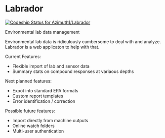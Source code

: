Labrador
========

[ ![Codeship Status for Azimuth1/Labrador](https://codeship.io/projects/b5b0cee0-21ca-0132-3162-1ec6e6e8060f/status)](https://codeship.io/projects/36348)

Environmental lab data management


Environmental lab data is ridiculously cumbersome to deal with and analyze.  Labrador is a web applicaton to help with that.

Current Features:
* Flexible import of lab and sensor data
* Summary stats on compound responses at variaous depths

Next planned features:
* Expot into standard EPA formats
* Custom report templates
* Error identification / correction

Possible future features:
* Import directly from machine outputs
* Online watch folders
* Multi-user authentication

